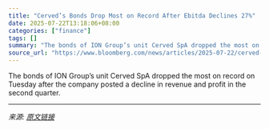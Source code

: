 ```yaml
---
title: "Cerved’s Bonds Drop Most on Record After Ebitda Declines 27%"
date: 2025-07-22T13:18:06+08:00
categories: ["finance"]
tags: []
summary: "The bonds of ION Group’s unit Cerved SpA dropped the most on record on Tuesday after the company posted a decline in revenue and profit in the second quarter."
source_url: "https://www.bloomberg.com/news/articles/2025-07-22/cerved-s-bonds-drop-most-on-record-after-ebitda-declines-27"
---
```


The bonds of ION Group’s unit Cerved SpA dropped the most on record on Tuesday after the company posted a decline in revenue and profit in the second quarter.

---

*来源: [原文链接](https://www.bloomberg.com/news/articles/2025-07-22/cerved-s-bonds-drop-most-on-record-after-ebitda-declines-27)*
